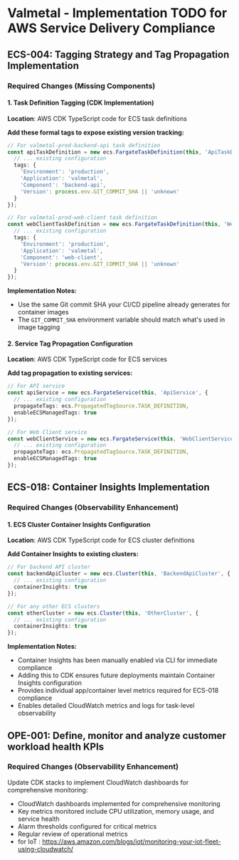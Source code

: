 # Valmetal - Implementation TODO for AWS Service Delivery Compliance

## ECS-004: Tagging Strategy and Tag Propagation Implementation

### Required Changes (Missing Components)

#### 1. Task Definition Tagging (CDK Implementation)

**Location**: AWS CDK TypeScript code for ECS task definitions

**Add these formal tags to expose existing version tracking:**
```typescript
// For valmetal-prod-backend-api task definition
const apiTaskDefinition = new ecs.FargateTaskDefinition(this, 'ApiTaskDef', {
  // ... existing configuration
  tags: {
    'Environment': 'production',
    'Application': 'valmetal',
    'Component': 'backend-api',
    'Version': process.env.GIT_COMMIT_SHA || 'unknown'
  }
});

// For valmetal-prod-web-client task definition
const webClientTaskDefinition = new ecs.FargateTaskDefinition(this, 'WebClientTaskDef', {
  // ... existing configuration
  tags: {
    'Environment': 'production',
    'Application': 'valmetal',
    'Component': 'web-client',
    'Version': process.env.GIT_COMMIT_SHA || 'unknown'
  }
});
```

**Implementation Notes:**
- Use the same Git commit SHA your CI/CD pipeline already generates for container images
- The `GIT_COMMIT_SHA` environment variable should match what's used in image tagging

#### 2. Service Tag Propagation Configuration

**Location**: AWS CDK TypeScript code for ECS services

**Add tag propagation to existing services:**
```typescript
// For API service
const apiService = new ecs.FargateService(this, 'ApiService', {
  // ... existing configuration
  propagateTags: ecs.PropagatedTagSource.TASK_DEFINITION,
  enableECSManagedTags: true
});

// For Web Client service
const webClientService = new ecs.FargateService(this, 'WebClientService', {
  // ... existing configuration
  propagateTags: ecs.PropagatedTagSource.TASK_DEFINITION,
  enableECSManagedTags: true
});
```

## ECS-018: Container Insights Implementation

### Required Changes (Observability Enhancement)

#### 1. ECS Cluster Container Insights Configuration

**Location**: AWS CDK TypeScript code for ECS cluster definitions

**Add Container Insights to existing clusters:**
```typescript
// For backend API cluster
const backendApiCluster = new ecs.Cluster(this, 'BackendApiCluster', {
  // ... existing configuration
  containerInsights: true
});

// For any other ECS clusters
const otherCluster = new ecs.Cluster(this, 'OtherCluster', {
  // ... existing configuration
  containerInsights: true
});
```

**Implementation Notes:**
- Container Insights has been manually enabled via CLI for immediate compliance
- Adding this to CDK ensures future deployments maintain Container Insights configuration
- Provides individual app/container level metrics required for ECS-018 compliance
- Enables detailed CloudWatch metrics and logs for task-level observability

## OPE-001: Define, monitor and analyze customer workload health KPIs

### Required Changes (Observability Enhancement)

Update CDK stacks to implement CloudWatch dashboards for comprehensive monitoring:

- CloudWatch dashboards implemented for comprehensive monitoring
- Key metrics monitored include CPU utilization, memory usage, and service health
- Alarm thresholds configured for critical metrics
- Regular review of operational metrics
- for IoT : https://aws.amazon.com/blogs/iot/monitoring-your-iot-fleet-using-cloudwatch/